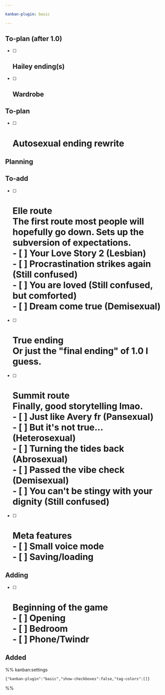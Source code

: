 ```yaml
---

kanban-plugin: basic

---
```


## To-plan (after 1.0)

- [ ] ## Hailey ending(s)
- [ ] ## Wardrobe


## To-plan

- [ ] # Autosexual ending rewrite


## Planning



## To-add

- [ ] # Elle route<br>The first route most people will hopefully go down. Sets up the subversion of expectations.<br>- [ ] Your Love Story 2 (Lesbian)<br>- [ ] Procrastination strikes again (Still confused)<br>- [ ] You are loved (Still confused, but comforted)<br>- [ ] Dream come true (Demisexual)
- [ ] # True ending<br>Or just the "final ending" of 1.0 I guess.
- [ ] # Summit route<br>Finally, good storytelling lmao.<br>- [ ] Just like Avery fr (Pansexual)<br>- [ ] But it's not true... (Heterosexual)<br>- [ ] Turning the tides back (Abrosexual)<br>- [ ] Passed the vibe check (Demisexual)<br>- [ ] You can't be stingy with your dignity (Still confused)
- [ ] # Meta features<br>- [ ] Small voice mode<br>- [ ] Saving/loading


## Adding

- [ ] # Beginning of the game<br>- [ ] Opening<br>- [ ] Bedroom<br>- [ ] Phone/Twindr


## Added





%% kanban:settings
```
{"kanban-plugin":"basic","show-checkboxes":false,"tag-colors":[]}
```
%%